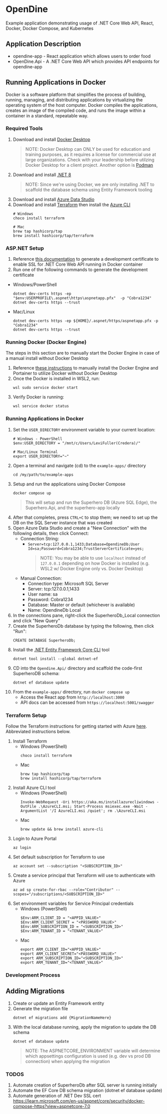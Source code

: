 # OpenDine
Example application demonstrating usage of .NET Core Web API, React, Docker, Docker Compose, and Kubernetes

## Application Description
- opendine-app - React application which allows users to order food
- OpenDine.Api - A .NET Core Web API which provides API endpoints for opendine-app

## Running Applications in Docker
Docker is a software platform that simplifies the process of building, running, managing, and distributing applications by virtualizing the operating system of the host computer. Docker compiles the applications, creates an image of the compiled code, and runs the image within a container in a standard, repeatable way.

### Required Tools
1. Download and install [Docker Desktop](https://www.docker.com/products/docker-desktop/)
    > NOTE: Docker Desktop can ONLY be used for education and training purposes, as it requires a license for commercial use at large organizations. Check with your leadership before utilzing Docker Desktop for a client project. Another option is [Podman](https://podman.io/)
2. Download and install [.NET 8](https://dotnet.microsoft.com/en-us/download)
    > NOTE: Since we're using Docker, we are only installing .NET to scaffold the database schema using Entity Framework tooling
3. Download and install [Azure Data Studio](https://azure.microsoft.com/en-us/products/data-studio)
4. Download and install [Terraform](https://developer.hashicorp.com/terraform/tutorials/azure-get-started/install-cli) then install the [Azure CLI](https://developer.hashicorp.com/terraform/tutorials/azure-get-started/azure-build)
    ```
    # Windows
    choco install terraform

    # Mac
    brew tap hashicorp/tap
    brew install hashicorp/tap/terraform
    ```

### ASP.NET Setup
1. Reference [this documentation](https://learn.microsoft.com/en-us/aspnet/core/security/docker-compose-https?view=aspnetcore-8.0) to generate a development certificate to enable SSL for .NET Core Web API running in Docker container
1. Run one of the following commands to generate the development certificate
 - Windows/PowerShell
    ```
    dotnet dev-certs https -ep "$env:USERPROFILE\.aspnet\https\aspnetapp.pfx"  -p "Cobra1234"
    dotnet dev-certs https --trust
    ```
  - Mac/Linux
    ```
    dotnet dev-certs https -ep ${HOME}/.aspnet/https/aspnetapp.pfx -p "Cobra1234"
    dotnet dev-certs https --trust
    ```

### Running Docker (Docker Engine)
The steps in this section are to manually start the Docker Engine in case of a manual install without Docker Desktop
1. Reference [these instructions](https://www.paulsblog.dev/how-to-install-docker-without-docker-desktop-on-windows/) to manually install the Docker Engine and Portainer to utilize Docker without Docker Desktop
2. Once the Docker is installed in WSL2, run:
    ```
    wsl sudo service docker start
    ```
3. Verify Docker is running:
    ```
    wsl service docker status
    ```

### Running Applications in Docker
1. Set the `USER_DIRECTORY` environment variable to your current location:
    ```
    # Windows - PowerShell
    $env:USER_DIRECTORY = "/mnt/c/Users/LeviFuller(Credera)/"

    # Mac/Linux Terminal
    export USER_DIRECTORY="~"
    ```
1. Open a terminal and navigate (cd) to the `example-apps/` directory
    ```
    cd /my/path/to/example-apps
    ```
2. Setup and run the applications using Docker Compose
    ```
    docker compose up
    ```
    > This will setup and run the Superhero DB (Azure SQL Edge), the Superhero.Api, and the superhero-app locally
3. After that completes, press `CTRL+C` to stop them; we need to set up the DB on the SQL Server instance that was created
4. Open Azure Data Studio and create a "New Connection" with the following details, then click Connect:
    - Connection String:
      - `Server=tcp:127.0.0.1,1433;Database=OpendineDb;User Id=sa;Password=Cobra1234;TrustServerCertificate=yes;`
        > NOTE: You may be able to use `localhost` instead of `127.0.0.1` depending on how Docker is installed (e.g. WSL2 w/ Docker Engine only vs. Docker Desktop)
    - Manual Connection:
      - Connection type: Microsoft SQL Server
      - Server: tcp:127.0.0.1,1433
      - User name: sa
      - Password: Cobra1234
      - Database: Master or default (whichever is available)
      - Name: OpendineDb Local
5. In the connections pane, right-click the SuperheroDb_Local connection and click "New Query"
6. Create the SuperheroDb database by typing the following, then click "Run":
    ```
    CREATE DATABASE SuperheroDb;
    ```
7. Install the [.NET Entity Framework Core CLI](https://learn.microsoft.com/en-us/ef/core/cli/dotnet) tool
    ```
    dotnet tool install --global dotnet-ef
    ```
8. CD into the `Opendine.Api/` directory and scaffold the code-first SuperheroDB schema:
    ```
    dotnet ef database update
    ```
9. From the `example-apps/` directory, run `docker compose up`
    - Access the React app from `http://localhost:3000`
    - API docs can be accessed from `https://localhost:5001/swagger`

### Terraform Setup
Follow the Terraform instructions for getting started with Azure [here]().
Abbreviated instructions below.
1. Install Terraform
    - Windows (PowerShell)
      ```
      choco install terraform
      ```
    - Mac
      ```
      brew tap hashicorp/tap
      brew install hashicorp/tap/terraform
      ```
1. Install Azure CLI tool
    - Windows (PowerShell)
      ```
      Invoke-WebRequest -Uri https://aka.ms/installazurecliwindows -OutFile .\AzureCLI.msi; Start-Process msiexec.exe -Wait -ArgumentList '/I AzureCLI.msi /quiet'; rm .\AzureCLI.msi
      ```
    - Mac
      ```
      brew update && brew install azure-cli
      ```
1. Login to Azure Portal
   ```
   az login
   ```
1. Set default subscription for Terraform to use
   ```
   az account set --subscription "<SUBSCRIPTION_ID>"
   ```
1. Create a service principal that Terraform will use to authenticate with Azure
   ```
   az ad sp create-for-rbac --role="Contributor" --scopes="/subscriptions/<SUBSCRIPTION_ID>"
   ```
1. Set environment variables for Service Principal credentials
    - Windows (PowerShell)
      ```
      $Env:ARM_CLIENT_ID = "<APPID_VALUE>"
      $Env:ARM_CLIENT_SECRET = "<PASSWORD_VALUE>"
      $Env:ARM_SUBSCRIPTION_ID = "<SUBSCRIPTION_ID>"
      $Env:ARM_TENANT_ID = "<TENANT_VALUE>"
      ```
    - Mac
      ```
      export ARM_CLIENT_ID="<APPID_VALUE>"
      export ARM_CLIENT_SECRET="<PASSWORD_VALUE>"
      export ARM_SUBSCRIPTION_ID="<SUBSCRIPTION_ID>"
      export ARM_TENANT_ID="<TENANT_VALUE>"
      ```

### Development Process
## Adding Migrations
1. Create or update an Entity Framework entity
1. Generate the migration file
    ```
    dotnet ef migrations add {MigrationNameHere}
    ```
1. With the local database running, apply the migration to update the DB schema
    ```
    dotnet ef database update
    ```
    > NOTE: The ASPNETCORE_ENVIRONMENT variable will determine which appsettings configuration is used (e.g. dev vs prod DB connection) when applying the migration

### TODOS
1. Automate creation of SuperheroDb after SQL server is running initially
2. Automate the EF Core DB schema migration (dotnet ef database update)
3. Automate generation of .NET Dev SSL cert
    https://learn.microsoft.com/en-us/aspnet/core/security/docker-compose-https?view=aspnetcore-7.0